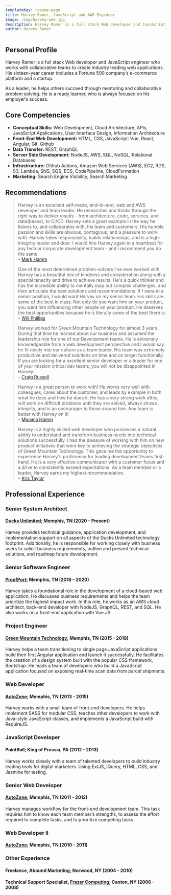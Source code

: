 ```yaml
---
templateKey: resume-page
title: Harvey Ramer, JavaScript and AWS Engineer
image: /img/harvey-web.jpg
description: Harvey Ramer is a full stack Web developer and JavaScript engineer who works with collaborative teams to create industry leading web applications.
author: Harvey Ramer
---
```


## Personal Profile

Harvey Ramer is a full stack Web developer and JavaScript engineer who works with collaborative teams to create industry leading web applications. His sixteen-year career includes a Fortune 500 company’s e-commerce platform and a startup.

As a leader, he helps others succeed through mentoring and collaborative problem solving. He is a ready learner, who is always focused on his employer’s success.

## Core Competencies

- **Conceptual Skills:** Web Development, Cloud Architecture, APIs, JavaScript Applications, User Interface Design, Information Architecture
- **Front-End Web Development:** HTML, CSS, JavaScript: Vue, React, Angular, Git, Github
- **Data Transfer:** REST, GraphQL
- **Server Side Development:** NodeJS, AWS, SQL, NoSQL, Relational Databases
- **Infrastructure:** Github Actions, Amazon Web Services (AWS), EC2, RDS, S3, Lambda, SNS, SQS, ECS, CodePipeline, CloudFormation
- **Marketing:** Search Engine Visibility, Search Marketing

## Recommendations

> Harvey is an excellent self-made, end-to-end, web and AWS developer and team leader. He researches and thinks through the right way to deliver results - from architecture, code, services, and data(bases), to CI/CD. Harvey sets a great example in the way he listens to, and collaborates with, his team and customers. His humble passion and skills are obvious, contagious, and a pleasure to work with. Harvey takes responsibility, builds relationships, and is a high-integrity leader and doer. I would hire Harvey again in a heartbeat for any tech or corporate development team - and I recommend you do the same.  
> – [Mark Hamm](https://www.linkedin.com/in/hammmarkd/)

> One of the most determined problem-solvers I've ever worked with. Harvey has a beautiful mix of kindness and consideration along with a special tenacity and drive to achieve results. He's a quick thinker and has the incredible ability to mentally map out complex challenges, and then articulate the best solutions and recommendations. If I were in a senior position, I would want Harvey on my senior team. His skills are some of the best in class. Not only do you want him on your product, you want him influencing other people on your product. He deserves the best opportunities because he is literally some of the best there is.  
> – [Will Phillips](https://www.linkedin.com/in/willphillipsjr/)

> Harvey worked for Green Mountain Technology for almost 3 years. During that time he learned about our business and assumed the leadership role for one of our Development teams. He is extremely knowledgeable from a web development perspective and I would say he fit nicely into our culture as a team leader. His team was extremely productive and delivered solutions on time and on target functionally. If you are looking for a excellent senior developer or a leader for one of your mission critical dev teams, you will not be disappointed in Harvey.  
> – [Craig Russell](https://www.linkedin.com/in/craig-russell-86a8888/)

> Harvey is a great person to work with! He works very well with colleagues, cares about the customer, and leads by example in both what he does and how he does it. He has a very strong work ethic, will work on difficult problems until they are solved, always shows integrity, and is an encourager to those around him. Any team is better with Harvey on it!  
> – [Micaela Hamm](https://www.linkedin.com/in/micaela-hamm/)

> Harvey is a highly skilled web developer who possesses a natural ability to understand and transform business needs into technical solutions successfully. I had the pleasure of working with him on new product initiatives that were key to achieving the strategic objectives of Green Mountain Technology. This gave me the opportunity to experience Harvey's proficiency for leading development teams first-hand. He is a very effective communicator with a customer focus and a drive to consistently exceed expectations. As a team member or a leader, Harvey earns my highest recommendation.  
> – [Kris Taylor](https://www.linkedin.com/in/kris-taylor-1382447/)

## Professional Experience

### Senior System Architect

#### [Ducks Unlimited](https://www.ducks.org); Memphis, TN (2020 – Present)

Harvey provides technical guidance, application development, and implementation support on all aspects of the Ducks Unlimited technology footprint. Additionally, he is responsible for working closely with business users to solicit business requirements, outline and present technical solutions, and roadmap future development.

### Senior Software Engineer

#### [ProofPort](https://www.proofport.com); Memphis, TN (2018 – 2020)

Harvey takes a foundational role in the development of a cloud-based web application. He discusses business requirements and helps the team prioritize the highest impact work. In this role, he works as an AWS cloud architect, back-end developer with NodeJS, GraphQL, REST, and SQL. He also works on a front-end application with Vue.JS.

### Project Engineer

#### [Green Mountain Technology](https://greenmountaintechnology.com/); Memphis, TN (2015 - 2018)

Harvey helps a team transitioning to single page JavaScript applications build their first Angular application and launch it successfully. He facilitates the creation of a design system built with the popular CSS framework, Bootstrap. He leads a team of developers who build a JavaScript application focused on exposing real-time scan data from parcel shipments.

### Web Developer

#### [AutoZone](https://www.autozone.com/); Memphis, TN (2013 - 2015)

Harvey works with a small team of front-end developers. He helps implement SASS for modular CSS, teaches other developers to work with Java-style JavaScript classes, and implements a JavaScript build with RequireJS.

### JavaScript Developer

#### PointRoll; King of Prussia, PA (2012 - 2013)

Harvey works closely with a team of talented developers to build industry leading tools for digital marketers. Using ExtJS, jQuery, HTML, CSS, and Jasmine for testing.

### Senior Web Developer

#### [AutoZone](https://www.autozone.com/); Memphis, TN (2011 - 2012)

Harvey manages workflow for the front-end development team. This task requires him to know each team member’s strengths, to assess the effort required to complete tasks, and to prioritize competing tasks.

### Web Developer II

#### [AutoZone](https://www.autozone.com/); Memphis, TN (2010 - 2011)

### Other Experience

#### Freelance, Abound Marketing; Norwood, NY (2004 - 2010)

#### Technical Support Specialist, [Frazer Computing](https://www.frazer.com/); Canton, NY (2006 - 2008)
